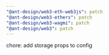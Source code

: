 ```yaml
---
"@ant-design/web3-eth-web3js": patch
"@ant-design/web3-ethers": patch
"@ant-design/web3-wagmi": patch
"@ant-design/web3": patch
---
```


chore: add storage props to config

